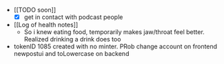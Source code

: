   * [[TODO soon]]
    * [x] get in contact with podcast people

  * [[Log of health notes]]
    * So i knew eating food, temporarily makes jaw/throat feel better. Realized drinking a drink does too
  * tokenID 1085 created with no minter. PRob change account on frontend newpostui and toLowercase on backend
